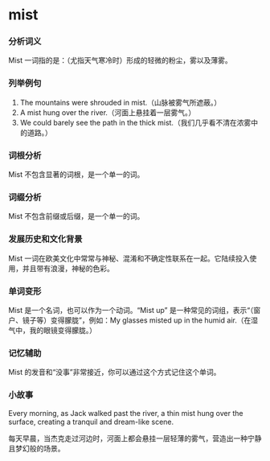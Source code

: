 # mist

### 分析词义

  

Mist 一词指的是：（尤指天气寒冷时）形成的轻微的粉尘，雾以及薄雾。

  

### 列举例句

  

1.  The mountains were shrouded in mist.（山脉被雾气所遮蔽。）
2.  A mist hung over the river.（河面上悬挂着一层雾气。）
3.  We could barely see the path in the thick mist.（我们几乎看不清在浓雾中的道路。）

  

### 词根分析

  

Mist 不包含显著的词根，是一个单一的词。

  

### 词缀分析

  

Mist 不包含前缀或后缀，是一个单一的词。

  

### 发展历史和文化背景

  

Mist 一词在欧美文化中常常与神秘、混淆和不确定性联系在一起。它陆续投入使用，并且带有浪漫，神秘的色彩。

  

### 单词变形

  

Mist 是一个名词，也可以作为一个动词。“Mist up” 是一种常见的词组，表示“（窗户、镜子等）变得朦胧”，例如：My glasses misted up in the humid air.（在湿气中，我的眼镜变得朦胧。）

  

### 记忆辅助

  

Mist 的发音和“没事”非常接近，你可以通过这个方式记住这个单词。

  

### 小故事

  

Every morning, as Jack walked past the river, a thin mist hung over the surface, creating a tranquil and dream-like scene.

  

每天早晨，当杰克走过河边时，河面上都会悬挂一层轻薄的雾气，营造出一种宁静且梦幻般的场景。
